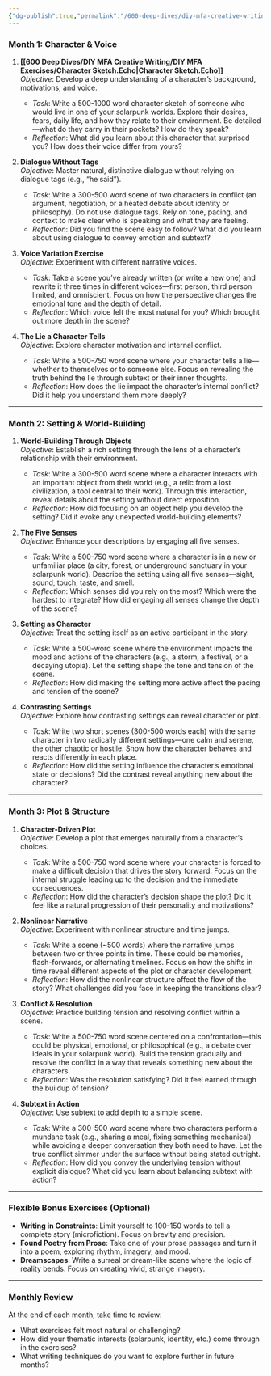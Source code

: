 ```yaml
---
{"dg-publish":true,"permalink":"/600-deep-dives/diy-mfa-creative-writing/diy-mfa-in-creative-writing-semester-1-exercises/"}
---
```


### **Month 1: Character & Voice**

1. **[[600 Deep Dives/DIY MFA Creative Writing/DIY MFA Exercises/Character Sketch.Echo\|Character Sketch.Echo]]**  
    _Objective_: Develop a deep understanding of a character’s background, motivations, and voice.
    
    - _Task_: Write a 500-1000 word character sketch of someone who would live in one of your solarpunk worlds. Explore their desires, fears, daily life, and how they relate to their environment. Be detailed—what do they carry in their pockets? How do they speak?
    - _Reflection_: What did you learn about this character that surprised you? How does their voice differ from yours?
2. **Dialogue Without Tags**  
    _Objective_: Master natural, distinctive dialogue without relying on dialogue tags (e.g., “he said”).
    
    - _Task_: Write a 300-500 word scene of two characters in conflict (an argument, negotiation, or a heated debate about identity or philosophy). Do not use dialogue tags. Rely on tone, pacing, and context to make clear who is speaking and what they are feeling.
    - _Reflection_: Did you find the scene easy to follow? What did you learn about using dialogue to convey emotion and subtext?
3. **Voice Variation Exercise**  
    _Objective_: Experiment with different narrative voices.
    
    - _Task_: Take a scene you’ve already written (or write a new one) and rewrite it three times in different voices—first person, third person limited, and omniscient. Focus on how the perspective changes the emotional tone and the depth of detail.
    - _Reflection_: Which voice felt the most natural for you? Which brought out more depth in the scene?
4. **The Lie a Character Tells**  
    _Objective_: Explore character motivation and internal conflict.
    
    - _Task_: Write a 500-750 word scene where your character tells a lie—whether to themselves or to someone else. Focus on revealing the truth behind the lie through subtext or their inner thoughts.
    - _Reflection_: How does the lie impact the character’s internal conflict? Did it help you understand them more deeply?

---

### **Month 2: Setting & World-Building**

1. **World-Building Through Objects**  
    _Objective_: Establish a rich setting through the lens of a character’s relationship with their environment.
    
    - _Task_: Write a 300-500 word scene where a character interacts with an important object from their world (e.g., a relic from a lost civilization, a tool central to their work). Through this interaction, reveal details about the setting without direct exposition.
    - _Reflection_: How did focusing on an object help you develop the setting? Did it evoke any unexpected world-building elements?
2. **The Five Senses**  
    _Objective_: Enhance your descriptions by engaging all five senses.
    
    - _Task_: Write a 500-750 word scene where a character is in a new or unfamiliar place (a city, forest, or underground sanctuary in your solarpunk world). Describe the setting using all five senses—sight, sound, touch, taste, and smell.
    - _Reflection_: Which senses did you rely on the most? Which were the hardest to integrate? How did engaging all senses change the depth of the scene?
3. **Setting as Character**  
    _Objective_: Treat the setting itself as an active participant in the story.
    
    - _Task_: Write a 500-word scene where the environment impacts the mood and actions of the characters (e.g., a storm, a festival, or a decaying utopia). Let the setting shape the tone and tension of the scene.
    - _Reflection_: How did making the setting more active affect the pacing and tension of the scene?
4. **Contrasting Settings**  
    _Objective_: Explore how contrasting settings can reveal character or plot.
    
    - _Task_: Write two short scenes (300-500 words each) with the same character in two radically different settings—one calm and serene, the other chaotic or hostile. Show how the character behaves and reacts differently in each place.
    - _Reflection_: How did the setting influence the character’s emotional state or decisions? Did the contrast reveal anything new about the character?

---

### **Month 3: Plot & Structure**

1. **Character-Driven Plot**  
    _Objective_: Develop a plot that emerges naturally from a character’s choices.
    
    - _Task_: Write a 500-750 word scene where your character is forced to make a difficult decision that drives the story forward. Focus on the internal struggle leading up to the decision and the immediate consequences.
    - _Reflection_: How did the character’s decision shape the plot? Did it feel like a natural progression of their personality and motivations?
2. **Nonlinear Narrative**  
    _Objective_: Experiment with nonlinear structure and time jumps.
    
    - _Task_: Write a scene (~500 words) where the narrative jumps between two or three points in time. These could be memories, flash-forwards, or alternating timelines. Focus on how the shifts in time reveal different aspects of the plot or character development.
    - _Reflection_: How did the nonlinear structure affect the flow of the story? What challenges did you face in keeping the transitions clear?
3. **Conflict & Resolution**  
    _Objective_: Practice building tension and resolving conflict within a scene.
    
    - _Task_: Write a 500-750 word scene centered on a confrontation—this could be physical, emotional, or philosophical (e.g., a debate over ideals in your solarpunk world). Build the tension gradually and resolve the conflict in a way that reveals something new about the characters.
    - _Reflection_: Was the resolution satisfying? Did it feel earned through the buildup of tension?
4. **Subtext in Action**  
    _Objective_: Use subtext to add depth to a simple scene.
    
    - _Task_: Write a 300-500 word scene where two characters perform a mundane task (e.g., sharing a meal, fixing something mechanical) while avoiding a deeper conversation they both need to have. Let the true conflict simmer under the surface without being stated outright.
    - _Reflection_: How did you convey the underlying tension without explicit dialogue? What did you learn about balancing subtext with action?

---

### **Flexible Bonus Exercises** (Optional)

- **Writing in Constraints**: Limit yourself to 100-150 words to tell a complete story (microfiction). Focus on brevity and precision.
- **Found Poetry from Prose**: Take one of your prose passages and turn it into a poem, exploring rhythm, imagery, and mood.
- **Dreamscapes**: Write a surreal or dream-like scene where the logic of reality bends. Focus on creating vivid, strange imagery.

---

### **Monthly Review**

At the end of each month, take time to review:

- What exercises felt most natural or challenging?
- How did your thematic interests (solarpunk, identity, etc.) come through in the exercises?
- What writing techniques do you want to explore further in future months?
